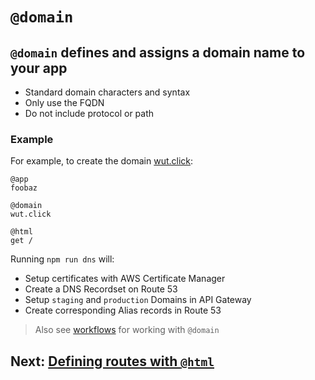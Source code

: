 # `@domain`

## `@domain` defines and assigns a domain name to your app

- Standard domain characters and syntax
- Only use the FQDN
- Do not include protocol or path

### Example
For example, to create the domain [wut.click](https://wut.click):

```arc
@app
foobaz

@domain
wut.click

@html
get /
```

Running `npm run dns` will:
- Setup certificates with AWS Certificate Manager
- Create a DNS Recordset on Route 53
- Setup `staging` and `production` Domains in API Gateway
- Create corresponding Alias records in Route 53

> Also see [workflows](/reference/arc-dns) for working with `@domain`

## Next: [Defining routes with `@html`](/reference/html)
